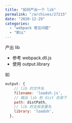 ```yaml
---
title: "如何产出一个 lib"
permalink: "/archives/27215"
date: "2020-12-29"
categories: 
  - "webpack 常见问题"
  - "默认"
---
```


产出 lib

- 参考 webpack.dll.js
- 使用 output.library

如

``` js
output: {
    // lib 的文件名
    filename: 'loadsh.js',
    // 输出 lib 到 dist 目录下
    path: distPath,
    // lib 的全局变量名
    library: 'loadsh',
  },
```

